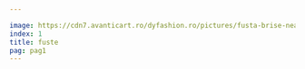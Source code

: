 ```yaml
---

image: https://cdn7.avanticart.ro/dyfashion.ro/pictures/fusta-brise-neagra-evazata-la-baza-193104-4.jpeg
index: 1
title: fuste
pag: pag1
---
```


